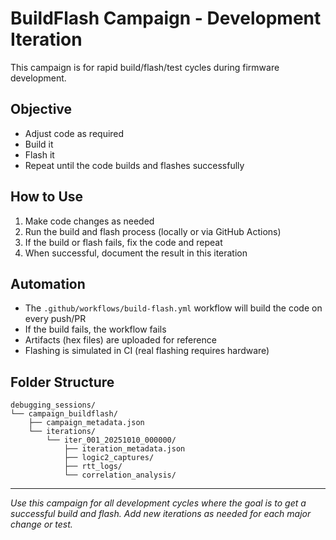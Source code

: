# BuildFlash Campaign - Development Iteration

This campaign is for rapid build/flash/test cycles during firmware development.

## Objective
- Adjust code as required
- Build it
- Flash it
- Repeat until the code builds and flashes successfully

## How to Use
1. Make code changes as needed
2. Run the build and flash process (locally or via GitHub Actions)
3. If the build or flash fails, fix the code and repeat
4. When successful, document the result in this iteration

## Automation
- The `.github/workflows/build-flash.yml` workflow will build the code on every push/PR
- If the build fails, the workflow fails
- Artifacts (hex files) are uploaded for reference
- Flashing is simulated in CI (real flashing requires hardware)

## Folder Structure
```
debugging_sessions/
└── campaign_buildflash/
    ├── campaign_metadata.json
    └── iterations/
        └── iter_001_20251010_000000/
            ├── iteration_metadata.json
            ├── logic2_captures/
            ├── rtt_logs/
            └── correlation_analysis/
```

---

_Use this campaign for all development cycles where the goal is to get a successful build and flash. Add new iterations as needed for each major change or test._
